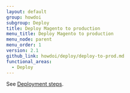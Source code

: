 ```yaml
---
layout: default
group: howdoi
subgroup: Deploy
title: Deploy Magento to production
menu_title: Deploy Magento to production
menu_node: parent
menu_order: 1
version: 2.1
github_link: howdoi/deploy/deploy-to-prod.md
functional_areas:
  - Deploy
---
```


See [Deployment steps]({{page.baseurl}}/config-guide/prod/prod_deploy.html).
